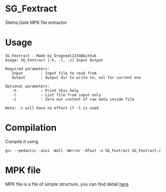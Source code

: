 # SG_Fextract
Steins;Gate MPK file extractor

# Usage

    SG_Fextract - Made by Dragneel1234@Github
    Usage: SG_Fextract [-h, -l, -z] Input Output

    Required parameters:
       Input        : Input file to read from
       Output       : Output dir to write to, nul for current one

    Optional parameters:
       -h           : Print this help
       -l           : List file from input only
       -z           : Zero out content of raw data inside file

    Note: -z will have no effect if -l is used

# Compilation
Compile it using

    gcc --pedantic -ansi -Wall -Werror -Ofast -o SG_Fextract SG_Fextract.c

# MPK file
MPK file is a file of simple structure, you can find detail [here](https://github.com/Dragneel1234/SG_Fextract/blob/master/MPKFILE.md)
